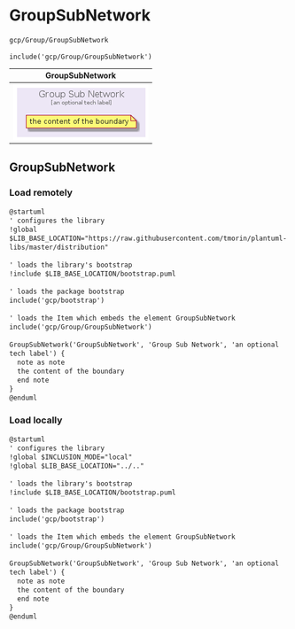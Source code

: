 # GroupSubNetwork


```text
gcp/Group/GroupSubNetwork
```

```text
include('gcp/Group/GroupSubNetwork')
```



| GroupSubNetwork |
| :---: |
| ![illustration for GroupSubNetwork](../../gcp/Group/GroupSubNetwork.Local.png) |




## GroupSubNetwork

### Load remotely
```plantuml
@startuml
' configures the library
!global $LIB_BASE_LOCATION="https://raw.githubusercontent.com/tmorin/plantuml-libs/master/distribution"

' loads the library's bootstrap
!include $LIB_BASE_LOCATION/bootstrap.puml

' loads the package bootstrap
include('gcp/bootstrap')

' loads the Item which embeds the element GroupSubNetwork
include('gcp/Group/GroupSubNetwork')

GroupSubNetwork('GroupSubNetwork', 'Group Sub Network', 'an optional tech label') {
  note as note
  the content of the boundary
  end note
}
@enduml
```

### Load locally
```plantuml
@startuml
' configures the library
!global $INCLUSION_MODE="local"
!global $LIB_BASE_LOCATION="../.."

' loads the library's bootstrap
!include $LIB_BASE_LOCATION/bootstrap.puml

' loads the package bootstrap
include('gcp/bootstrap')

' loads the Item which embeds the element GroupSubNetwork
include('gcp/Group/GroupSubNetwork')

GroupSubNetwork('GroupSubNetwork', 'Group Sub Network', 'an optional tech label') {
  note as note
  the content of the boundary
  end note
}
@enduml
```

